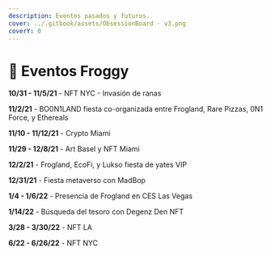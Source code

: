 ```yaml
---
description: Eventos pasados y futuros.
cover: ../.gitbook/assets/ObsessionBoard - v3.png
coverY: 0
---
```


# 📅 Eventos Froggy

**10/31 - 11/5/21** - NFT NYC - Invasión de ranas

**11/2/21** - BO0N1LAND fiesta co-organizada entre Frogland, Rare Pizzas, 0N1 Force, y Ethereals

**11/10 - 11/12/21** - Crypto Miami

**11/29 - 12/8/21** - Art Basel y NFT Miami&#x20;

**12/2/21** - Frogland, EcoFi, y Lukso fiesta de yates VIP

**12/31/21** - Fiesta metaverso con MadBop

**1/4 - 1/6/22** - Presencia de Frogland en CES Las Vegas

**1/14/22** - Búsqueda del tesoro con Degenz Den NFT

**3/28 - 3/30/22** - NFT LA

**6/22 - 6/26/22** - NFT NYC

